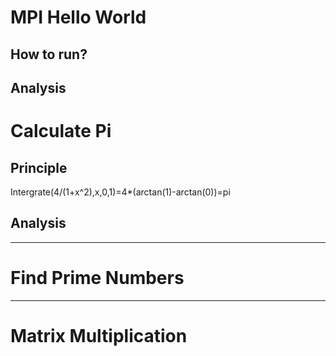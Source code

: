 # MPI Hello World
## How to run?

## Analysis


# Calculate Pi
## Principle
Intergrate(4/(1+x^2),x,0,1)=4*(arctan(1)-arctan(0))=pi
## Analysis

------------------
# Find Prime Numbers

------------------
# Matrix Multiplication
